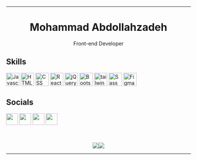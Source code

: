<hr>
<h1 align="center">
Mohammad Abdollahzadeh</h1>
<p align="center">
Front-end Developer
</p>




 <h2>Skills</h2>
 
<p align="left">
<img src="https://raw.githubusercontent.com/danielcranney/readme-generator/main/public/icons/skills/javascript-colored.svg" width="36" height="36" alt="Javascript" 
title="Javascript"/>
<img src="https://raw.githubusercontent.com/danielcranney/readme-generator/main/public/icons/skills/html5-colored.svg" width="36" height="36" alt="HTML" 
title="HTML"/>
<img src="https://raw.githubusercontent.com/danielcranney/readme-generator/main/public/icons/skills/css3-colored.svg" width="36" height="36" alt="CSS" 
title="CSS"/>
<img src="https://raw.githubusercontent.com/danielcranney/readme-generator/main/public/icons/skills/react-colored.svg" width="36" height="36" alt="React" 
title="React"/>
 <img src="https://www.vectorlogo.zone/logos/jquery/jquery-icon.svg" width="36" height="36" alt="jQuery" 
title="jQuery"/>
<img src="https://raw.githubusercontent.com/danielcranney/readme-generator/main/public/icons/skills/bootstrap-colored.svg" width="36" height="36" alt="Bootstrap"
title="Bootstrap"/>
<img src="https://uxwing.com/wp-content/themes/uxwing/download/brands-and-social-media/tailwind-css-icon.svg" width="36" height="36" alt="tailwind" title="Tailwind" />
<img src="https://raw.githubusercontent.com/danielcranney/readme-generator/main/public/icons/skills/sass-colored.svg" width="36" height="36" alt="Sass"
title="Sass"/>
<img src="https://raw.githubusercontent.com/danielcranney/readme-generator/main/public/icons/skills/figma-colored.svg" width="36" height="36" alt="Figma"
title="Figma"/>

</p>
    
    
             
             
 <h2> Socials </h2>
                  
<p align="left">
<a href="https://www.instagram.com/m.a.developer" target="_blank" rel="noreferrer"><img src="https://raw.githubusercontent.com/danielcranney/readme-generator/main/public/icons/socials/instagram.svg" width="32" height="32" /></a>
<a href="https://www.github.com/developer-2006" target="_blank" rel="noreferrer"><img src="https://raw.githubusercontent.com/danielcranney/readme-generator/main/public/icons/socials/github-dark.svg" width="32" height="32" /></a>
<a href="https://www.linkedin.com/in/developer2006" target="_blank" rel="noreferrer"><img src="https://raw.githubusercontent.com/danielcranney/readme-generator/main/public/icons/socials/linkedin.svg" width="32" height="32" /></a>
<a href="https://www.twitter.com/m_a_developer" target="_blank" rel="noreferrer"><img src="https://raw.githubusercontent.com/danielcranney/readme-generator/main/public/icons/socials/twitter.svg" width="32" height="32" /></a>  </p>
<br>



<p align="center">
<a href="https://www.twitter.com/m_a_developer" target="_blank" rel="noreferrer" ><img
                  src="https://img.shields.io/twitter/follow/m_a_developer?logo=twitter&style=for-the-badge&color=0891b2&labelColor=1c1917"
                /></a><a href="https://www.github.com/developer-2006" target="_blank" rel="noreferrer"><img
                  src="https://img.shields.io/github/followers/developer-2006?logo=github&style=for-the-badge&color=0891b2&labelColor=1c1917" /></a></p>
                  <hr>
